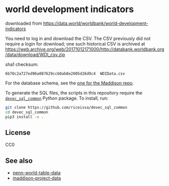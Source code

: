 # world development indicators

downloaded from https://data.world/worldbank/world-development-indicators

You need to log in and download the CSV. The CSV previously did not
require a login for download; one such historical CSV is archived at
https://web.archive.org/web/20171012171000/http://databank.worldbank.org/data/download/WDI_csv.zip

sha1 checksum:

```
6b70c2a727ed96a087629ccb0ab8e2005d26d9c4  WDIData.csv
```

For the database schema, see the
[one for the Maddison repo](https://github.com/riceissa/maddison-project-data/blob/master/schema.sql).

To generate the SQL files, the scripts in this repository require the
[`devec_sql_common`](https://github.com/riceissa/devec_sql_common)
Python package.  To install, run:

```bash
git clone https://github.com/riceissa/devec_sql_common
cd devec_sql_common
pip3 install -e .
```

## License

CC0

## See also

- [penn-world-table-data](https://github.com/riceissa/penn-world-table-data)
- [maddison-project-data](https://github.com/riceissa/maddison-project-data)
